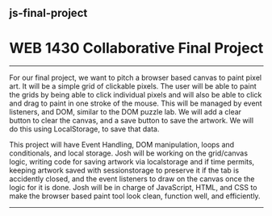 ## js-final-project
# WEB 1430 Collaborative Final Project

---

For our final project, we want to pitch a browser based canvas to paint pixel art. It will be a simple grid of clickable pixels. The user will be able to paint the grids by being able to click individual pixels and will also be able to click and drag to paint in one stroke of the mouse. This will be managed by event listeners, and DOM, similar to the DOM puzzle lab. We will add a clear button to clear the canvas, and a save button to save the artwork. We will do this using LocalStorage, to save that data.

This project will have Event Handling, DOM manipulation, loops and conditionals, and local storage. Josh will be working on the grid/canvas logic, writing code for saving artwork via localstorage and if time permits, keeping artwork saved with sessionstorage to preserve it if the tab is accidently closed, and the event listeners to draw on the canvas once the logic for it is done. Josh will be in charge of JavaScript, HTML, and CSS to make the browser based paint tool look clean, function well, and efficiently.

---
